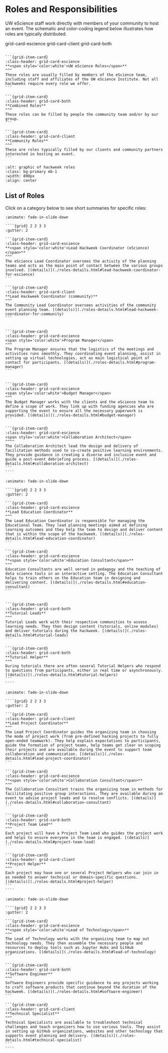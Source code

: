 # Roles and Responsibilities

UW eScience staff work directly with members of your community to host an event. The schematic and color-coding legend below illustrates how roles are typically distributed.

grid-card-escience
grid-card-client
grid-card-both

````{grid} 3

```{grid-item-card}
:class-header: grid-card-escience
**<span style='color:white'>UW eScience Roles</span>**
^^^
These roles are usually filled by members of the eScience team, including staff and affiliates of the UW eScience Institute. Not all hackweeks require every role we offer.
```

```{grid-item-card}
:class-header: grid-card-both
**Combined Roles**
^^^
These roles can be filled by people the community team and/or by our group.
```

```{grid-item-card}
:class-header: grid-card-client
**Community Roles**
^^^
These are roles typically filled by our clients and community partners interested in hosting an event.
```

````


```{image} ../images/roles-graphic.png
:alt: graphic of hackweek roles
:class: bg-primary mb-1
:width: 800px
:align: center
```

## List of Roles

Click on a category below to see short summaries for specific roles:

`````{dropdown} **Administration**
:animate: fade-in-slide-down

````{grid} 2 2 3 3
:gutter: 2

```{grid-item-card}
:class-header: grid-card-escience
**<span style='color:white'>Lead Hackweek Coordinator (eScience)</span>**
^^^
The eScience Lead Coordinator oversees the activity of the planning teams and acts as the main point of contact between the various groups involved. [(details)](./roles-details.html#lead-hackweek-coordinator-for-escience)
```

```{grid-item-card}
:class-header: grid-card-client
**Lead Hackweek Coordinator (community)**
^^^
The Community Lead Coordinator oversees activities of the community event planning team. [(details)](./roles-details.html#lead-hackweek-coordinator-for-community)
```


```{grid-item-card}
:class-header: grid-card-escience
<span style='color:white'>Program Manager</span>
^^^
The Program Manager ensures that the logistics of the meetings and activities runs smoothly. They coordinating event planning, assist in setting up virtual technologies, act as main logistical point of contact for participants. [(details)](./roles-details.html#program-manager)
```


```{grid-item-card}
:class-header: grid-card-escience
<span style='color:white'>Budget Manager</span>
^^^
The Budget Manager works with the clients and the eScience team to define a scope of work. They link up with funding agencies who are supporting the event to ensure all the necessary paperwork is provided. [(details)](./roles-details.html#budget-manager)
```

```{grid-item-card}
:class-header: grid-card-escience
<span style='color:white'>Collaboration Architect</span>
^^^^
The Collaboration Architect lead the design and delivery of facilitation methods used to co-create positive learning environments. They provide guidance in creating a diverse and inclusive event and guide a post-event debriefing process. [(details)](./roles-details.html#collaboration-architect)
```
````
`````


`````{dropdown} **Education**
:animate: fade-in-slide-down

````{grid} 2 2 3 3
:gutter: 2

```{grid-item-card}
:class-header: grid-card-escience
**Lead Education Coordinator**
^^^
The Lead Education Coordinator is responsible for managing the Educational Team. They lead planning meetings aimed at defining learning outcomes and they help the team to design and deliver content that is within the scope of the hackweek. [(details)](./roles-details.html#lead-education-coordinator)
```

```{grid-item-card}
:class-header: grid-card-escience
**<span style='color:white'>Education Consultant</span>**
^^^
Education Consultants are well versed in pedagogy and the teaching of data science tools in an interactive setting. The Education Consultant helps to train others on the Education team in designing and delivering content. [(details)](./roles-details.html#education-consultant)
```


```{grid-item-card}
:class-header: grid-card-both
**Tutorial Leads**
^^^
Tutorial Leads work with their respective communities to assess learning needs. They then design content (tutorials, online modules) and deliver tutorials during the hackweek. [(details)](./roles-details.html#tutorial-leads)
```

```{grid-item-card}
:class-header: grid-card-both
**Tutorial Helper**
^^^
During tutorials there are often several Tutorial Helpers who respond to questions from participants, either in real time or asynchronously. [(details)](./roles-details.html#tutorial-helpers)
```
````
`````

`````{dropdown} **Projects**
:animate: fade-in-slide-down

````{grid} 2 2 3 3
:gutter: 2

```{grid-item-card}
:class-header: grid-card-client
**Lead Project Coordinator**
^^^
The Lead Project Coordinator guides the organizing team in choosing the mode of project work (from pre-defined hacking projects to fully open-ended teamwork). They help explain expectations to participants, guide the formation of project teams, help teams get clear on scoping their projects and are available during the event to support team collaboration and communication. [(details)](./roles-details.html#lead-project-coordinator)  
```

```{grid-item-card}
:class-header: grid-card-escience
**<span style='color:white'>Collaboration Consultant</span>**
^^^
The Collaboration Consultant trains the organizing team in methods for facilitating positive group interactions. They are available during an event to advise project leads and to resolve conflicts. [(details)](./roles-details.html#collaboration-consultant)
```

```{grid-item-card}
:class-header: grid-card-both
**Project Team Lead**
^^^
Each project will have a Project Team Lead who guides the project work and helps to ensure everyone in the team is engaged. [(details)](./roles-details.html#project-team-lead)
```

```{grid-item-card}
:class-header: grid-card-client
**Project Helper**
^^^
Each project may have one or several Project Helpers who can join in as needed to answer technical or domain-specific questions. [(details)](./roles-details.html#project-helper)
```
````
`````

`````{dropdown} **Technology**
:animate: fade-in-slide-down

````{grid} 2 2 3 3
:gutter: 2

```{grid-item-card}
:class-header: grid-card-escience
**<span style='color:white'>Lead of Technology</span>**
^^^
The Lead of Technology works with the organizing team to map out technology needs. They then assemble the necessary people and resources to deploy tools such as Jupyter Hubs and GitHub organizations. [(details)](./roles-details.html#lead-of-technology)
```

```{grid-item-card}
:class-header: grid-card-both
**Software Engineer**
^^^
Software Engineers provide specific guidance to any projects working to craft software products that continue beyond the duration of the hackweek. [(details)](./roles-details.html#software-engineer)
```

```{grid-item-card}
:class-header: grid-card-client
**Technical Specialist**
^^^
Technical Specialists are available to troubleshoot technical challenges and teach organizers how to use various tools. They assist in setting up GitHub organizations, websites and other technology that supports event planning and delivery. [(details)](./roles-details.html#technical-specialist)
```
````
`````
